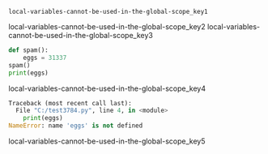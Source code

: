 ```ngMeta
local-variables-cannot-be-used-in-the-global-scope_key1
```

local-variables-cannot-be-used-in-the-global-scope_key2
local-variables-cannot-be-used-in-the-global-scope_key3


```python
def spam():
    eggs = 31337
spam()
print(eggs)
```
local-variables-cannot-be-used-in-the-global-scope_key4


```python
Traceback (most recent call last):
  File "C:/test3784.py", line 4, in <module>
    print(eggs)
NameError: name 'eggs' is not defined
```
local-variables-cannot-be-used-in-the-global-scope_key5
